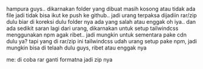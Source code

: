hampura guys.. dikarnakan folder yang dibuat masih kosong atau tidak ada file jadi tidak bisa ikut ke push ke github..
jadi urang terpaksa dijadiin rar/zip dulu biar di koreksi dulu folder nya ada yang salah atau enggak
oh iya.. dan ada sedikit saran lagi dari urang, dikarnakan untuk setup tailwindcss menggunakan npm agak ribet.. jadi mungkin untuk sementara pake cdn dulu ya?
tapi yang di rar/zip ini tailwindcss udah urang setup pake npm, jadi mungkin bisa di telaah dulu guys, ribet atau enggak nya



me: di coba rar ganti formatna jadi zip nya 
